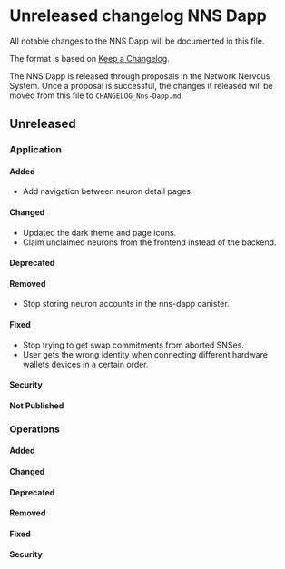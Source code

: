 # Unreleased changelog NNS Dapp

All notable changes to the NNS Dapp will be documented in this file.

The format is based on [Keep a Changelog](https://keepachangelog.com/en/1.0.0/).

The NNS Dapp is released through proposals in the Network Nervous System. Once a
proposal is successful, the changes it released will be moved from this file to
`CHANGELOG_Nns-Dapp.md`.

## Unreleased

### Application

#### Added

* Add navigation between neuron detail pages.

#### Changed

* Updated the dark theme and page icons.
* Claim unclaimed neurons from the frontend instead of the backend.

#### Deprecated

#### Removed

* Stop storing neuron accounts in the nns-dapp canister.

#### Fixed

* Stop trying to get swap commitments from aborted SNSes.
* User gets the wrong identity when connecting different hardware wallets devices in a certain order.

#### Security

#### Not Published

### Operations

#### Added

#### Changed

#### Deprecated

#### Removed

#### Fixed

#### Security

